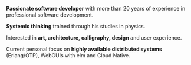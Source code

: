 **Passionate software developer** with more than 20 years of experience in professional software development.

**Systemic thinking** trained through his studies in physics.

Interested in **art, architecture, calligraphy, design** and user experience.

Current personal focus on **highly available distributed systems** (Erlang/OTP), WebGUIs with elm and Cloud Native.

